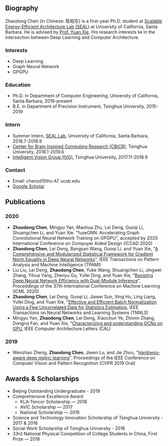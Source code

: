 ## Biography

Zhaodong Chen (in Chinese: 陈昭东) is a first-year Ph.D. student at [Scalable Energy-Efficient Architecture Lab (SEAL)](https://seal.ece.ucsb.edu) at University of California, Santa Barbara. He is advised by [Prof. Yuan Xie](https://web.ece.ucsb.edu/~yuanxie/). His research interests lie in the intersection between Deep Learning and Computer Architecture.

### Interests

* Deep Learning
* Graph Neural Network
* GPGPU

### Education

* Ph.D. in Department of Computer Engineering, University of California, Santa Barbara, 2019-present
* B.E.  in Department of Precision Instrument, Tsinghua University, 2015-2019

### Intern
* Summer Intern, [SEAL Lab](https://seal.ece.ucsb.edu), University of California, Santa Barbara, 2018.7-2018.9
* [Center for Brain Inspired Computing Research (CBICR)](https://www.cbicr.tsinghua.edu.cn/english/), Tsinghua University, 2018.1-2019.6
* [Intelligent Vision Group (IVG)](http://ivg.au.tsinghua.edu.cn/index.php), Tsinghua University, 2017.11-2018.9

### Contact
* Email: chenzd15thu AT ucsb.edu
* [Google Scholar](https://scholar.google.com/citations?user=cmuZqTEAAAAJ&hl=en)

## Publications

### 2020
* **Zhaodong Chen**, Mingyu Yan, Maohua Zhu, Lei Deng, Guoqi Li, Shuangchen Li, and Yuan Xie. "fuseGNN: Accelerating Graph Convolutional Neural Network Training on GPGPU", accepted by 2020 International Conference on Compuyer Aided Design (ICCAD 2020)
* **Zhaodong Chen**, Lei Deng, Bangyan Wang, Guoqi Li, and Yuan Xie, "[A Comprehensive and Modularized Statistical Framework for Gradient Norm Equality in Deep Neural Networks](https://ieeexplore.ieee.org/document/9143512)", IEEE Transactions on Pattern Analysis and Machine Intelligence (TPAMI)
* Liu Liu, Lei Deng, **Zhaodong Chen**, Yuke Wang, Shuangchen Li, Jingwei Zhang, Yihua Yang, Zhenyu Gu, Yufei Ding, and Yuan Xie, "[Boosting Deep Neural Network Efficiency with Dual-Module Inference](https://proceedings.icml.cc/static/paper_files/icml/2020/5569-Paper.pdf)", Proceddings of the 37th International Conference on Machine Learning (ICML 2020)
* **Zhaodong Chen**, Lei Deng, Guoqi Li, Jiawei Sun, Xing Hu, Ling Liang, Yufei Ding, and Yuan Xie, "[Effective and Efficient Batch Normalization Using a Few Uncorrelated Data for Statistics Estimation](https://ieeexplore.ieee.org/stamp/stamp.jsp?arnumber=9046854), IEEE Transactions on Neural Networks and Learning Systems (TNNLS)
* Mingyu Yan, **Zhaodong Chen**, Lei Deng, Xiaochun Ye, Zhimin Zhang, Dongrui Fan, and Yuan Xie, "[Characterizing and understanding GCNs on GPU](https://ieeexplore.ieee.org/stamp/stamp.jsp?arnumber=8976117), IEEE Computer Architecture Letters (CAL)

### 2019
* Wenzhao Zheng, **Zhaodong Chen**, Jiwen Lu, and Jie Zhou, "[Hardness-aware deep metric learning](https://openaccess.thecvf.com/content_CVPR_2019/papers/Zheng_Hardness-Aware_Deep_Metric_Learning_CVPR_2019_paper.pdf)", Proceedings of the IEEE Conference on Computer Vision and Pattern Recognition (CVPR 2019 Oral)

## Awards & Scholarships
* Beijing Outstanding Undergraduate - 2019
* Comprehensive Excellence Award
  * KLA-Tencor Scholarship — 2018
  * AVIC Scholarship — 2017
  * National Scholarship — 2016
* Science and Technology Innovation Scholarship of Tsinghua University - 2017 & 2016
* Social Work Scholarship of Tsinghua University - 2016
* 33rd National Physical Competition of College Students in China, First Prize — 2016

